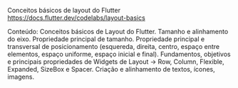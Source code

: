 Conceitos básicos de layout do Flutter
https://docs.flutter.dev/codelabs/layout-basics

Conteúdo: 
Conceitos básicos de Layout do Flutter. Tamanho e alinhamento do eixo. Propriedade principal de tamanho. Propriedade principal e transversal de posicionamento (esquereda, direita, centro, espaço entre elementos, espaço uniforme, espaço inicial e final).
Fundamentos, objetivos e principais propriedades de Widgets de Layout → Row, Column, Flexible, Expanded, SizeBox e Spacer.
Criação e alinhamento de textos, ícones, imagens.

